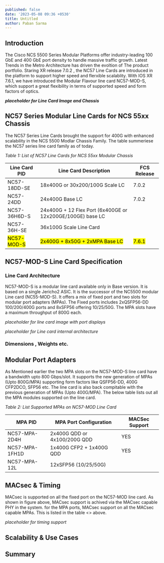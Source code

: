 ```yaml
---
published: false
date: '2023-05-08 09:36 +0530'
title: Untitled
author: Paban Sarma
---
```

## Introduction

The Cisco NCS 5500 Series Modular Platforms offer industry-leading 100 GbE and 400 GbE port density to handle massive traffic growth. Latest Trends in the Metro Architecture has driven the evoltion of The product portfolio. Staring XR release 7.0.2 , the NC57 Line Cards are introduced in the platform to support higher speed and flerxible scalablity. With IOS XR 7.6.1, we have introduced the Modular Flavour line card NC57-MOD-S, which support a great flexibility in terms of supported speed and form factors of optics. 

***placeholder for Line Card Image and Chassis***

## NC57 Series  Modular Line Cards for NCS 55xx Chassis
The NC57 Series Line Cards brought the support for 400G with enhanced scalability in the NCS 5500 Modlar Chassis Family. The table summeriese the NC57 series line card family as of today. 


*_Table 1: List of NC57 Line Cards for NCS 55xx Modular Chassis_*

| Line Card PID | Line Card Description | FCS Release |
|---------------|-----------------------|-------------|
| NC57-18DD-SE |18x400G or 30x200/100G Scale LC| 7.0.2|
|NC57-24DD | 24x400G Base LC | 7.0.2 |
| NC57-36H6D-S | 24x400G + 12 Flex Port (6x400GE or 12x200GE/100GE) base LC| |
| NC57-36H-SE |36x100G Scale Line Card ||
|<mark>NC57-MOD-S</mark>| <mark>2x400G + 8x50G + 2xMPA Base LC </mark> |<mark>7.6.1</mark>| 


## NC57-MOD-S Line Card Specification


### Line Card Architecture

NC57-MOD-S is a modular line card available only in Base version. It is based on a single Jericho2 ASIC. It is the successor of the NC5500 modular Line card (NC55-MOD-S). It offers a mix of fixed port and two slots for modular port adapters (MPAs). The Fixed ports includes 2xQSFP56-DD 100/200/400G ports and 8xSFP56 offering 10/25/50G. The MPA slots have a maximum throughput of 800G each. 

_placeholder for line card image with port displays_

_placeholder for Line card internal architecture_


### Dimensions , Weights etc.

## Modular Port Adapters
As Mentioned earlier the two MPA slots on the NC57-MOD-S line card have a bandwidth upto 800 Gbps/slot. It supports the new generation of MPAs (Upto 800G/MPA) supporting form factors like QSFP56-DD, 400G CFP2DCO, SFP56 etc. The line card is also back compitable with the previous generation of MPAs (Upto 400G/MPA). The below table lists out all the MPA modules supported on the line card.

*_Table 2: List Supported MPAs on NC57-MOD Line Card_*

| MPA PID | MPA Port Configuration | MACSec Support|
|---------|------------------------|---------------|
|NC57-MPA-2D4H| 2x400G QDD or 4x100/200G QDD| YES|
|NC57-MPA-1FH1D| 1x400G CFP2 + 1x400G QDD | YES|
|NC57-MPA-12L | 12xSFP56 (10/25/50G) | |



## MACsec & Timing

MACsec is supported on all the fixed port on the NC57-MOD line card. As shown in figure above, MACsec support is achived via the MACsec capable PHY in the system. for the MPA ports, MACsec support on all the MACsec capable MPAs. This is listed in the table <> above.

_placeholder for timing support_

## Scalability & Use Cases

## Summary
